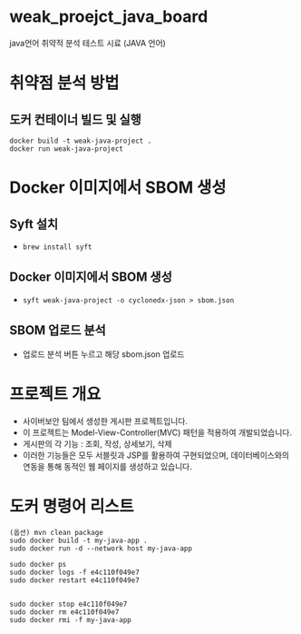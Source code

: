 # weak_proejct_java_board
java언어 취약적 분석 테스트 시료 (JAVA 언어)

# 취약점 분석 방법
## 도커 컨테이너 빌드 및 실행

```
docker build -t weak-java-project .
docker run weak-java-project
```

# Docker 이미지에서 SBOM 생성
## Syft 설치
- `brew install syft`
## Docker 이미지에서 SBOM 생성
- `syft weak-java-project -o cyclonedx-json > sbom.json`
## SBOM 업로드 분석
- 업로드 분석 버튼 누르고 해당 sbom.json 업로드


# 프로젝트 개요

- 사이버보안 팀에서 생성한 게시판 프로젝트입니다.
- 이 프로젝트는 Model-View-Controller(MVC) 패턴을 적용하여 개발되었습니다.
- 게시판의 각 기능 : 조회, 작성, 상세보기, 삭제
- 이러한 기능들은 모두 서블릿과 JSP를 활용하여 구현되었으며, 데이터베이스와의 연동을 통해 동적인 웹 페이지를 생성하고 있습니다.

# 도커 명령어 리스트
```
(옵션) mvn clean package
sudo docker build -t my-java-app .
sudo docker run -d --network host my-java-app

sudo docker ps
sudo docker logs -f e4c110f049e7
sudo docker restart e4c110f049e7


sudo docker stop e4c110f049e7
sudo docker rm e4c110f049e7
sudo docker rmi -f my-java-app
```